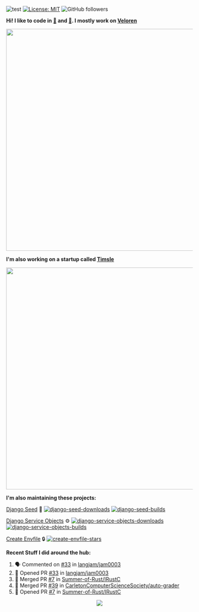 ![test](https://hits.seeyoufarm.com/api/count/incr/badge.svg?url=https://github.com/AngelOnFira)
[![License: MIT](https://img.shields.io/badge/License-MIT-yellow.svg)](https://opensource.org/licenses/MIT)
![GitHub followers](https://img.shields.io/github/followers/angelonfira?style=social)

**Hi! I like to code in [:crab:](https://www.rust-lang.org/) and [:snake:](https://www.python.org/). I mostly work on [Veloren](https://veloren.net)**

<p align="center">
  <img width="600" src="https://media.discordapp.net/attachments/444005079410802699/730566298073038949/rsz_5f0656b6aa176.png">
</p>

**I'm also working on a startup called [Timsle](https://timsle.com)**

<p align="center">
  <img width="600" src="https://media.discordapp.net/attachments/444005079410802699/730566842674053130/rsz_5f0657242abb4.png">
</p>

**I'm also maintaining these projects:**

[Django Seed](https://github.com/Brobin/django-seed)
:seedling:
[![django-seed-downloads](https://pepy.tech/badge/django-seed)](https://pepy.tech/project/django-seed)
[![django-seed-builds](https://github.com/Brobin/django-seed/workflows/Test/badge.svg)](https://github.com/Brobin/django-seed)

[Django Service Objects](https://github.com/mixxorz/django-service-objects)
:gear:
[![django-service-objects-downloads](https://pepy.tech/badge/django-service-objects)](https://pepy.tech/project/django-service-objects)
[![django-service-objects-builds](https://github.com/mixxorz/django-service-objects/actions/workflows/test.yml/badge.svg)](https://github.com/mixxorz/django-service-objects/actions/workflows/test.yml)

[Create Envfile](https://github.com/SpicyPizza/create-envfile)
:lock:
[![create-envfile-stars](https://img.shields.io/github/stars/SpicyPizza/create-envfile?style=social)](https://github.com/SpicyPizza/create-envfile)

**Recent Stuff I did around the hub:**

<!--START_SECTION:activity-->
1. 🗣 Commented on [#33](https://github.com/langjam/jam0003/issues/33) in [langjam/jam0003](https://github.com/langjam/jam0003)
2. 💪 Opened PR [#33](https://github.com/langjam/jam0003/pull/33) in [langjam/jam0003](https://github.com/langjam/jam0003)
3. 🎉 Merged PR [#7](https://github.com/Summer-of-Rust/IRustC/pull/7) in [Summer-of-Rust/IRustC](https://github.com/Summer-of-Rust/IRustC)
4. 🎉 Merged PR [#39](https://github.com/CarletonComputerScienceSociety/auto-grader/pull/39) in [CarletonComputerScienceSociety/auto-grader](https://github.com/CarletonComputerScienceSociety/auto-grader)
5. 💪 Opened PR [#7](https://github.com/Summer-of-Rust/IRustC/pull/7) in [Summer-of-Rust/IRustC](https://github.com/Summer-of-Rust/IRustC)
<!--END_SECTION:activity-->

<p align="center">
  <img src="https://github-profile-trophy.vercel.app/?username=angelonfira&column=4&theme=nord&margin-w=15&margin-h=15">
</p>
